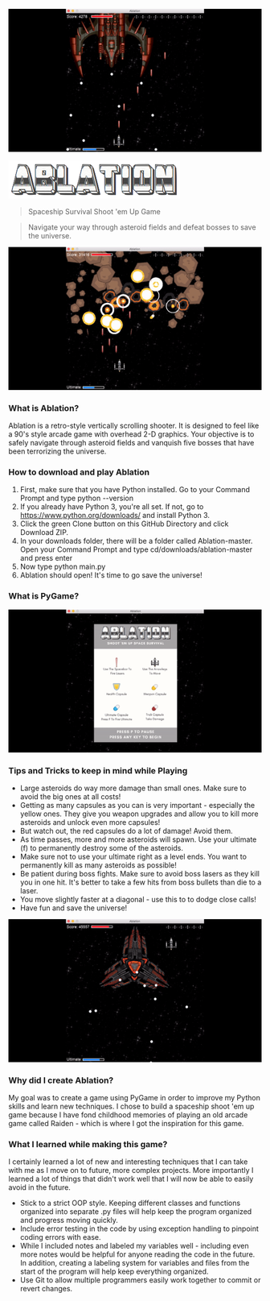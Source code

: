 ![alt-text](images/boss1.gif)

![Title](images/game_title.png)

> Spaceship Survival Shoot 'em Up Game

> Navigate your way through asteroid fields and defeat bosses to save the universe.

![alt-text](images/ultimate.gif)

### What is Ablation?

Ablation is a retro-style vertically scrolling shooter. It is designed to feel like a 90's style arcade game with overhead 2-D graphics. Your objective is to safely navigate through asteroid fields and vanquish five bosses that have been terrorizing the universe. 

### How to download and play Ablation

1. First, make sure that you have Python installed. Go to your Command Prompt and type python --version
1. If you already have Python 3, you're all set. If not, go to https://www.python.org/downloads/ and install Python 3.
1. Click the green Clone button on this GitHub Directory and click Download ZIP.
1. In your downloads folder, there will be a folder called Ablation-master. Open your Command Prompt and type cd/downloads/ablation-master and press enter
1. Now type python main.py
1. Ablation should open! It's time to go save the universe!

### What is PyGame?

![alt-text](images/introscreen.gif)

### Tips and Tricks to keep in mind while Playing

* Large asteroids do way more damage than small ones. Make sure to avoid the big ones at all costs!
* Getting as many capsules as you can is very important - especially the yellow ones. They give you weapon upgrades and allow you to kill more asteroids and unlock even more capsules!
* But watch out, the red capsules do a lot of damage! Avoid them.
* As time passes, more and more asteroids will spawn. Use your ultimate (f) to permanently destroy some of the asteroids.
* Make sure not to use your ultimate right as a level ends. You want to permanently kill as many asteroids as possible!
* Be patient during boss fights. Make sure to avoid boss lasers as they kill you in one hit. It's better to take a few hits from boss bullets than die to a laser.
* You move slightly faster at a diagonal - use this to to dodge close calls!
* Have fun and save the universe! 

![alt-text](images/spinningboss.gif)

### Why did I create Ablation?

My goal was to create a game using PyGame in order to improve my Python skills and learn new techniques. I chose to build a spaceship shoot 'em up game because I have fond childhood memories of playing an old arcade game called Raiden - which is where I got the inspiration for this game. 

### What I learned while making this game?

I certainly learned a lot of new and interesting techniques that I can take with me as I move on to future, more complex projects. More importantly I learned a lot of things that didn't work well that I will now be able to easily avoid in the future. 
* Stick to a strict OOP style. Keeping different classes and functions organized into separate .py files will help keep the program organized and progress moving quickly.
* Include error testing in the code by using exception handling to pinpoint coding errors with ease.
* While I included notes and labeled my variables well - including even more notes would be helpful for anyone reading the code in the future. In addition, creating a labeling system for variables and files from the start of the program will help keep everything organized.
* Use Git to allow multiple programmers easily work together to commit or revert changes.
